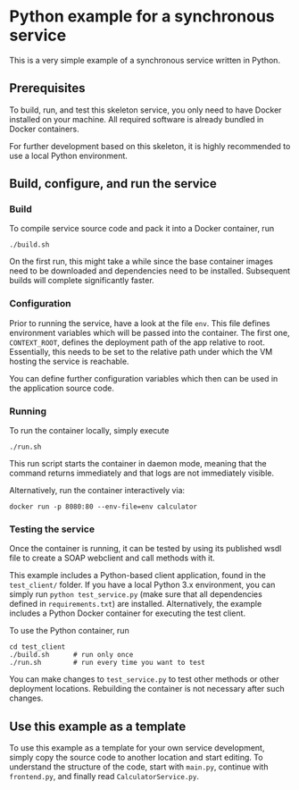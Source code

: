 Python example for a synchronous service
========================================

This is a very simple example of a synchronous service written in Python.

## Prerequisites
To build, run, and test this skeleton service, you only need to have Docker
installed on your machine. All required software is already bundled in Docker
containers.

For further development based on this skeleton, it is highly recommended to
use a local Python environment.

## Build, configure, and run the service
### Build
To compile service source code and pack it into a Docker container, run
```
./build.sh
```
On the first run, this might take a while since the base container images need
to be downloaded and dependencies need to be installed. Subsequent builds will
complete significantly faster.

### Configuration
Prior to running the service, have a look at the file `env`. This file defines
environment variables which will be passed into the container. The first one,
`CONTEXT_ROOT`, defines the deployment path of the app relative to root.
Essentially, this needs to be set to the relative path under which the VM
hosting the service is reachable.

You can define further configuration variables which then can be used in the
application source code.

### Running
To run the container locally, simply execute
```
./run.sh
```
This run script starts the container in daemon mode, meaning that the command
returns immediately and that logs are not immediately visible.

Alternatively, run the container interactively via:
```
docker run -p 8080:80 --env-file=env calculator
```

### Testing the service
Once the container is running, it can be tested by using its published wsdl
file to create a SOAP webclient and call methods with it.

This example includes a Python-based client application, found in the
`test_client/` folder. If you have a local Python 3.x environment, you can
simply run `python test_service.py` (make sure that all dependencies defined in
`requirements.txt`) are installed. Alternatively, the example includes a Python
Docker container for executing the test client.

To use the Python container, run
```
cd test_client
./build.sh      # run only once
./run.sh        # run every time you want to test
```

You can make changes to `test_service.py` to test other methods or other
deployment locations. Rebuilding the container is not necessary after such
changes.

## Use this example as a template
To use this example as a template for your own service development, simply copy
the source code to another location and start editing. To understand the
structure of the code, start with `main.py`, continue with `frontend.py`, and
finally read `CalculatorService.py`.
